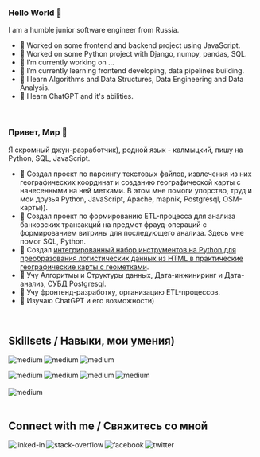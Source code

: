 ### Hello World 👋
I am a humble junior software engineer from Russia.

- 🔭 Worked on some frontend and backend project using JavaScript.
- 🔭 Worked on some Python project with Django, numpy, pandas, SQL.
- 🔭 I’m currently working on ...
- 🌱 I’m currently learning frontend developing, data pipelines building.
- 🌱 I learn Algorithms and Data Structures, Data Engineering and Data Analysis.
- 🌱 I learn ChatGPT and it's abilities.
<br>

### Привет, Мир 👋
Я скромный джун-разработчик), родной язык - калмыцкий, пишу на Python, SQL, JavaScript.

- 🔭 Создал проект по парсингу текстовых файлов, извлечения из них географических координат и созданию географической карты с нанесенными на ней метками. В этом мне помоги упорство, труд и мои друзья Python, JavaScript, Apache, mapnik, Postgresql, OSM-карты)).
- 🔭 Создал проект по формированию ETL-процесса для анализа банковских транзакций на предмет фрауд-операций с формированием витрины для последующего анализа. Здесь мне помог SQL, Python.
- 🔭 Создал [интегрированный набор инструментов на Python для преобразования логистических данных из HTML в практические географические карты с геометками](https://github.com/kaanr/GeoLogisticsVisualizer).
- 🌱 Учу Алгоритмы и Структуры данных, Дата-инжиниринг и Дата-анализ, СУБД Postgresql.
- 🌱 Учу фронтенд-разработку, организацию ETL-процессов.
- 🌱 Изучаю ChatGPT и его возможности)
<br>

## Skillsets / Навыки, мои умения)

<img align="left" alt="medium" src="https://img.shields.io/badge/Linux-%D1%8E%D0%B7%D0%B0%D1%8E%20%D0%BA%D0%B0%D0%BA%20%D0%BF%D1%80%D0%BE%D1%84%D0%B8-brightgreen?style=for-the-badge&logo=appveyor" />  

<img align="left" alt="medium" src="https://img.shields.io/badge/Python-%D0%BF%D0%B8%D1%88%D1%83-brightgreen?style=for-the-badge&logo=appveyor" />  

<img align="left" alt="medium" src="https://img.shields.io/badge/Javascript-%D0%BD%D0%B5%D0%BC%D0%BD%D0%BE%D0%B3%D0%BE%20%D1%84%D1%80%D0%BE%D0%BD%D1%82%D0%B5%D0%BD%D0%B4%D1%8E-brightgreen?style=for-the-badge&logo=appveyor" />  <br>

<img align="left" alt="medium" src="https://img.shields.io/badge/SQL-%D0%B2%D0%B5%D1%80%D1%87%D1%83%20%D0%BD%D0%B0%20%D0%BD%D0%B5%D0%BC%20%D1%82%D0%B0%D0%B1%D0%BB%D0%B8%D1%86%D1%8B-brightgreen?style=for-the-badge&logo=appveyor" /> 
<img align="left" alt="medium" src="https://img.shields.io/badge/Apache-%D0%B5%D1%81%D1%82%D1%8C%20%D1%81%D0%B2%D0%BE%D0%B9%20%D0%B2%D0%B5%D0%B1--%D1%81%D0%B5%D1%80%D0%B2%D0%B5%D1%80-brightgreen?style=for-the-badge&logo=appveyor" />
<img align="left" alt="medium" src="https://img.shields.io/badge/pandas%2C%20numpy-%D0%B4%D0%B0%D1%82%D0%B0%D1%84%D1%80%D0%B5%D0%B9%D0%BC%D0%B8%D0%BB-brightgreen" />
<img align="left" alt="medium" src="https://img.shields.io/badge/vim-%D0%BF%D1%80%D0%B8%D0%B2%D1%8B%D0%BA-brightgreen" /> <br> 
<br>
<img align="left" alt="medium" src="https://img.shields.io/badge/%D0%B0%D0%BD%D0%B3%D0%BB%D0%B8%D0%B9%D1%81%D0%BA%D0%B8%D0%B9%20%D0%B7%D1%8F%D1%8B%D0%BA-B1--%D0%BC%D0%BE%D0%B9%20%D0%B4%D1%80%D1%83%D0%B3)-brightgreen?style=for-the-badge&logo=appveyor" />


<br>
<br>


## Connect with me / Свяжитесь со мной
[<img align="left" alt="linked-in" src="https://img.shields.io/badge/linkedin-%230077B5.svg?&style=for-the-badge&logo=linkedin&logoColor=white" />](https://www.linkedin.com/in/kaanr)

[<img align="left" alt="stack-overflow" src="https://img.shields.io/badge/stack%20overflow-FE7A16?logo=stack-overflow&logoColor=white&style=for-the-badge" />](https://stackoverflow.com/users/5379437/kaanr)

[<img align="left" alt="facebook" src="https://img.shields.io/badge/facebook-%231877F2.svg?&style=for-the-badge&logo=facebook&logoColor=white" />](https://www.facebook.com/profile.php?id=100012574530884)

[<img align="left" alt="twitter" src="https://img.shields.io/badge/twitter-%231DA1F2.svg?&style=for-the-badge&logo=twitter&logoColor=white" />](https://twitter.com/kaanr08)
<br>
<br>
